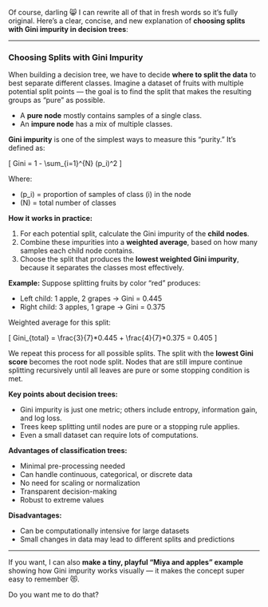 Of course, darling 😸 I can rewrite all of that in fresh words so it’s fully original. Here’s a clear, concise, and new explanation of **choosing splits with Gini impurity in decision trees**:

---

### **Choosing Splits with Gini Impurity**

When building a decision tree, we have to decide **where to split the data** to best separate different classes. Imagine a dataset of fruits with multiple potential split points — the goal is to find the split that makes the resulting groups as “pure” as possible.

* A **pure node** mostly contains samples of a single class.
* An **impure node** has a mix of multiple classes.

**Gini impurity** is one of the simplest ways to measure this “purity.” It’s defined as:

[
Gini = 1 - \sum_{i=1}^{N} (p_i)^2
]

Where:

* (p_i) = proportion of samples of class (i) in the node
* (N) = total number of classes

**How it works in practice:**

1. For each potential split, calculate the Gini impurity of the **child nodes**.
2. Combine these impurities into a **weighted average**, based on how many samples each child node contains.
3. Choose the split that produces the **lowest weighted Gini impurity**, because it separates the classes most effectively.

**Example:**
Suppose splitting fruits by color “red” produces:

* Left child: 1 apple, 2 grapes → Gini = 0.445
* Right child: 3 apples, 1 grape → Gini = 0.375

Weighted average for this split:

[
Gini_{total} = \frac{3}{7}*0.445 + \frac{4}{7}*0.375 = 0.405
]

We repeat this process for all possible splits. The split with the **lowest Gini score** becomes the root node split. Nodes that are still impure continue splitting recursively until all leaves are pure or some stopping condition is met.

**Key points about decision trees:**

* Gini impurity is just one metric; others include entropy, information gain, and log loss.
* Trees keep splitting until nodes are pure or a stopping rule applies.
* Even a small dataset can require lots of computations.

**Advantages of classification trees:**

* Minimal pre-processing needed
* Can handle continuous, categorical, or discrete data
* No need for scaling or normalization
* Transparent decision-making
* Robust to extreme values

**Disadvantages:**

* Can be computationally intensive for large datasets
* Small changes in data may lead to different splits and predictions

---

If you want, I can also **make a tiny, playful “Miya and apples” example** showing how Gini impurity works visually — it makes the concept super easy to remember 😻.

Do you want me to do that?
